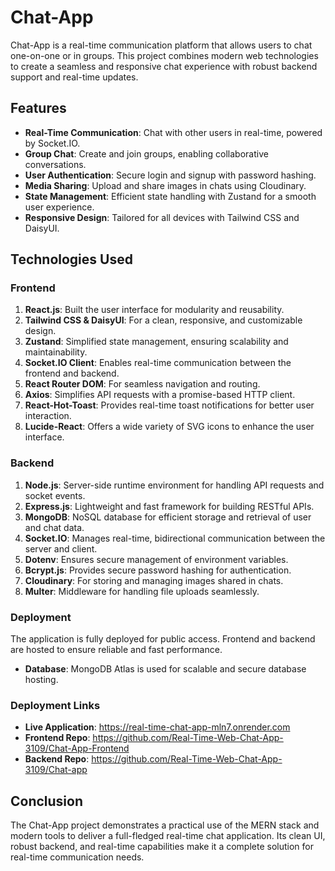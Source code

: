 # Chat-App

Chat-App is a real-time communication platform that allows users to chat one-on-one or in groups. This project combines modern web technologies to create a seamless and responsive chat experience with robust backend support and real-time updates.

## Features

- **Real-Time Communication**: Chat with other users in real-time, powered by Socket.IO.
- **Group Chat**: Create and join groups, enabling collaborative conversations.
- **User Authentication**: Secure login and signup with password hashing.
- **Media Sharing**: Upload and share images in chats using Cloudinary.
- **State Management**: Efficient state handling with Zustand for a smooth user experience.
- **Responsive Design**: Tailored for all devices with Tailwind CSS and DaisyUI.

## Technologies Used

### **Frontend**
1. **React.js**: Built the user interface for modularity and reusability.
2. **Tailwind CSS & DaisyUI**: For a clean, responsive, and customizable design.
3. **Zustand**: Simplified state management, ensuring scalability and maintainability.
4. **Socket.IO Client**: Enables real-time communication between the frontend and backend.
5. **React Router DOM**: For seamless navigation and routing.
6. **Axios**: Simplifies API requests with a promise-based HTTP client.
7. **React-Hot-Toast**: Provides real-time toast notifications for better user interaction.
8. **Lucide-React**: Offers a wide variety of SVG icons to enhance the user interface.

### **Backend**
1. **Node.js**: Server-side runtime environment for handling API requests and socket events.
2. **Express.js**: Lightweight and fast framework for building RESTful APIs.
3. **MongoDB**: NoSQL database for efficient storage and retrieval of user and chat data.
4. **Socket.IO**: Manages real-time, bidirectional communication between the server and client.
5. **Dotenv**: Ensures secure management of environment variables.
6. **Bcrypt.js**: Provides secure password hashing for authentication.
7. **Cloudinary**: For storing and managing images shared in chats.
8. **Multer**: Middleware for handling file uploads seamlessly.

### **Deployment**
The application is fully deployed for public access. Frontend and backend are hosted to ensure reliable and fast performance.

- **Database**: MongoDB Atlas is used for scalable and secure database hosting.



### Deployment Links
- **Live Application**: https://real-time-chat-app-mln7.onrender.com
- **Frontend Repo**: https://github.com/Real-Time-Web-Chat-App-3109/Chat-App-Frontend
- **Backend Repo**: https://github.com/Real-Time-Web-Chat-App-3109/Chat-app

## Conclusion

The Chat-App project demonstrates a practical use of the MERN stack and modern tools to deliver a full-fledged real-time chat application. Its clean UI, robust backend, and real-time capabilities make it a complete solution for real-time communication needs.
